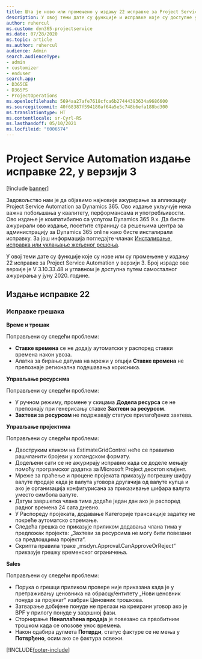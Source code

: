 ```yaml
---
title: Шта је ново или промењено у издању 22 исправке за Project Service Automation у верзији 3
description: У овој теми дате су функције и исправке које су доступне у издању 22 исправке за Project Service Automation у верзији 3.
author: ruhercul
ms.custom: dyn365-projectservice
ms.date: 07/28/2020
ms.topic: article
ms.author: ruhercul
audience: Admin
search.audienceType:
- admin
- customizer
- enduser
search.app:
- D365CE
- D365PS
- ProjectOperations
ms.openlocfilehash: 5694aa27afe7618cfca6b27444393634a9686600
ms.sourcegitcommit: 40f68387f594180af64a5e5c748b6efa188bd300
ms.translationtype: HT
ms.contentlocale: sr-Cyrl-RS
ms.lasthandoff: 05/10/2021
ms.locfileid: "6006574"
---
```

# <a name="project-service-automation-update-release-22-v3"></a>Project Service Automation издање исправке 22, у верзији 3

[!include [banner](../includes/psa-now-project-operations.md)]

Задовољство нам је да објавимо најновије ажурирање за апликацију Project Service Automation за Dynamics 365. Ово издање укључује нека важна побољшања у квалитету, перформансама и употребљивости. Ово издање је компатибилно са услугом Dynamics 365 9.x. Да бисте ажурирали ово издање, посетите страницу са решењима центра за администрацију за Dynamics 365 online како бисте инсталирали исправку. За још информација погледајте чланак [Инсталирање, исправка или уклањање жељеног решења](/power-platform/admin/install-remove-preferred-solution).

У овој теми дате су функције које су нове или су промењене у издању 22 исправке за Project Service Automation у верзији 3. Број израде ове верзије је V 3.10.33.48 и углавном је доступна путем самосталног ажурирања у јуну 2020. године.

## <a name="update-release-22"></a>Издање исправке 22

### <a name="bug-fixes"></a>Исправке грешака



**Време и трошак**

Поправљени су следећи проблеми:

- **Ставке времена** се не додају аутоматски у распоред ставки времена након увоза.
- Алатка за бирање датума на мрежи у опцији **Ставке времена** не препознаје регионална подешавања корисника.

**Управљање ресурсима**

Поправљени су следећи проблеми:

- У ручном режиму, промене у скицама **Додела ресурса** се не препознају при генерисању ставке **Захтеви за ресурсом**.
- **Захтеви за ресурсом** не подржавају статусе прилагођених захтева.

**Управљање пројектима**

Поправљени су следећи проблеми:

- Двоструким кликом на EstimateGridControl неће се правилно рашчланити бројеви у холандском формату.
- Додељени сати се не ажурирају исправно када се доделе мењају помоћу програмског додатка за Microsoft Project десктоп клијент.
- Мреже за праћење и процене пројеката приказују погрешну шифру валуте продаје када је валута уговора другачија од валуте купца и ако је организација конфигурисана за приказивање шифара валута уместо симбола валуте.
- Датум завршетка члана тима додаће један дан ако је распоред радног времена 24 сата дневно.
- У Распореду пројеката, додавање Категорије трансакције задатку не покреће аутоматско спремање.
- Следећа грешка се приказује приликом додавања члана тима у предложак пројекта: „Захтеви за ресурсима не могу бити повезани са предлошцима пројекта“. 
- Скрипта правила траке „msdyn.Approval.CanApproveOrReject“ приказује грешку временског ограничења.

**Sales**

Поправљени су следећи проблеми:

- Порука о грешци приликом провере није приказана када је у претраживању ценовника на обрасцу/ентитету „Нови ценовник понуде за пројекат“ изабран Ценовник трошкова.
- Затварање добијене понуде не прелази на креирани уговор ако је BPF у прилогу понуде у завршној фази.
- Сторнирање **Ненаплаћена продаја** је повезано са првобитним трошком када се опозове унос времена.
- Након одабира дугмета **Потврди**, статус фактуре се не мења у **Потврђено**, осим ако се фактура освежи.


[!INCLUDE[footer-include](../includes/footer-banner.md)]